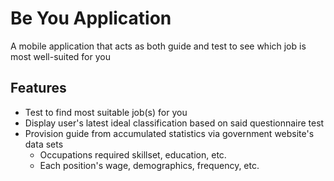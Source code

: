 # Be You Application
A mobile application that acts as both guide and test to see which job is most well-suited for you

## Features
- Test to find most suitable job(s) for you
- Display user's latest ideal classification based on said questionnaire test
- Provision guide from accumulated statistics via government website's data sets
  - Occupations required skillset, education, etc.
  - Each position's wage, demographics, frequency, etc.
